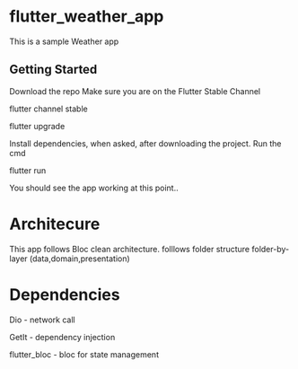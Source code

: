 # flutter_weather_app

This is a sample Weather app 

## Getting Started
Download the repo
Make sure you are on the Flutter Stable Channel 

flutter channel stable

flutter upgrade 

Install dependencies, when asked, after downloading the project.
Run the cmd 

flutter run 

You should see the app working at this point.. 

# Architecure

This app follows Bloc clean architecture.
folllows folder structure folder-by-layer (data,domain,presentation)

# Dependencies

Dio - network call

GetIt - dependency injection

flutter_bloc - bloc for state management
